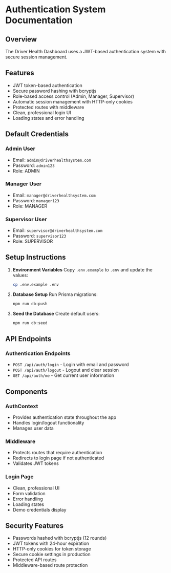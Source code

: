 # Authentication System Documentation

## Overview
The Driver Health Dashboard uses a JWT-based authentication system with secure session management.

## Features
- JWT token-based authentication
- Secure password hashing with bcryptjs
- Role-based access control (Admin, Manager, Supervisor)
- Automatic session management with HTTP-only cookies
- Protected routes with middleware
- Clean, professional login UI
- Loading states and error handling

## Default Credentials

### Admin User
- Email: `admin@driverhealthsystem.com`
- Password: `admin123`
- Role: ADMIN

### Manager User
- Email: `manager@driverhealthsystem.com`
- Password: `manager123`
- Role: MANAGER

### Supervisor User
- Email: `supervisor@driverhealthsystem.com`
- Password: `supervisor123`
- Role: SUPERVISOR

## Setup Instructions

1. **Environment Variables**
   Copy `.env.example` to `.env` and update the values:
   ```bash
   cp .env.example .env
   ```

2. **Database Setup**
   Run Prisma migrations:
   ```bash
   npm run db:push
   ```

3. **Seed the Database**
   Create default users:
   ```bash
   npm run db:seed
   ```

## API Endpoints

### Authentication Endpoints
- `POST /api/auth/login` - Login with email and password
- `POST /api/auth/logout` - Logout and clear session
- `GET /api/auth/me` - Get current user information

## Components

### AuthContext
- Provides authentication state throughout the app
- Handles login/logout functionality
- Manages user data

### Middleware
- Protects routes that require authentication
- Redirects to login page if not authenticated
- Validates JWT tokens

### Login Page
- Clean, professional UI
- Form validation
- Error handling
- Loading states
- Demo credentials display

## Security Features
- Passwords hashed with bcryptjs (12 rounds)
- JWT tokens with 24-hour expiration
- HTTP-only cookies for token storage
- Secure cookie settings in production
- Protected API routes
- Middleware-based route protection